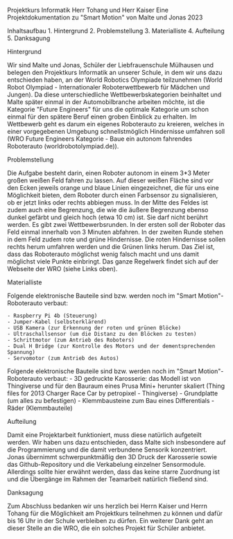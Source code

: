 Projektkurs Informatik
Herr Tohang und Herr Kaiser
Eine Projektdokumentation zu "Smart Motion" von Malte und Jonas 2023

Inhaltsaufbau
	1. Hintergrund
	2. Problemstellung
	3. Materialliste
	4. Aufteilung
	5. Danksagung

Hintergrund

Wir sind Malte und Jonas, Schüler der Liebfrauenschule Mülhausen und belegen den Projektkurs Informatik an unserer Schule, in dem wir uns dazu entschieden haben, an der World Robotics Olympiade teilzunehmen (World Robot Olympiad - Internationaler Roboterwettbewerb für Mädchen und Jungen). Da diese unterschiedliche Wettbewerbskategorien beinhaltet und Malte später einmal in der Automobilbranche arbeiten möchte, ist die Kategorie "Future Engineers" für uns die optimale Kategorie um schon einmal für den spätere Beruf einen groben Einblick zu erhalten. Im Wettbewerb geht es darum ein eigenes Roboterauto zu kreieren, welches in einer vorgegebenen Umgebung schnellstmöglich Hindernisse umfahren soll (WRO Future Engineers Kategorie - Baue ein autonom fahrendes Roboterauto (worldrobotolympiad.de)). 

Problemstellung

Die Aufgabe besteht darin, einen Roboter autonom in einem 3*3 Meter großen weißen Feld fahren zu lassen. Auf dieser weißen Fläche sind vor den Ecken jeweils orange und blaue Linien eingezeichnet, die für uns eine Möglichkeit bieten, dem Roboter durch einen Farbsensor zu signalisieren, ob er jetzt links oder rechts abbiegen muss. In der Mitte des Feldes ist zudem auch eine Begrenzung, die wie die äußere Begrenzung ebenso dunkel gefärbt und gleich hoch (etwa 10 cm) ist. Sie darf nicht berührt werden. Es gibt zwei Wettbewerbsrunden. In der ersten soll der Roboter das Feld einmal innerhalb von 3 Minuten abfahren. In der zweiten Runde stehen in dem Feld zudem rote und grüne Hindernisse. Die roten Hindernisse sollen rechts herum umfahren werden und die Grünen links herum. Das Ziel ist, dass das Roboterauto möglichst wenig falsch macht und uns damit möglichst viele Punkte einbringt. Das ganze Regelwerk findet sich auf der Webseite der WRO (siehe Links oben).

Materialliste

Folgende elektronische Bauteile sind bzw. werden noch im "Smart Motion"-Roboterauto verbaut: 

	- Raspberry Pi 4b (Steuerung)
	- Jumper-Kabel (selbsterklärend)
	- USB Kamera (zur Erkennung der roten und grünen Blöcke)
	- Ultraschallsensor (um die Distanz zu den Blöcken zu testen)
	- Schrittmotor (zum Antrieb des Roboters)
	- Dual H Bridge (zur Kontrolle des Motors und der dementsprechenden Spannung)
	- Servomotor (zum Antrieb des Autos)


Folgende elektronische Bauteile sind bzw. werden noch im "Smart Motion"-Roboterauto verbaut:
	- 3D gedruckte Karosserie: das Modell ist von Thingiverse und für den Bauraum eines Prusa Mini+ herunter skaliert (Thing files for 2013 Charger Race Car by petropixel - Thingiverse)
	- Grundplatte (um alles zu befestigen)
	- Klemmbausteine zum Bau eines Differentials
	- Räder (Klemmbauteile)

Aufteilung

Damit eine Projektarbeit funktioniert, muss diese natürlich aufgeteilt werden. Wir haben uns dazu entschieden, dass Malte sich insbesondere auf die Programmierung und die damit verbundene Sensorik konzentriert. Jonas übernimmt schwerpunktmäßig den 3D Druck der Karosserie sowie das Github-Repository und die Verkabelung einzelner Sensormodule. Allerdings sollte hier erwähnt werden, dass das keine starre Zuordnung ist und die Übergänge im Rahmen der Teamarbeit natürlich fließend sind. 

Danksagung

Zum Abschluss bedanken wir uns herzlich bei Herrn Kaiser und Herrn Tohang für die Möglichkeit am Projektkurs teilnehmen zu können und dafür bis 16 Uhr in der Schule verbleiben zu dürfen. Ein weiterer Dank geht an dieser Stelle an die WRO, die ein solches Projekt für Schüler anbietet.
